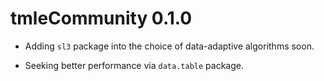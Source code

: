 tmleCommunity 0.1.0
==============



* Adding `sl3` package into the choice of data-adaptive algorithms soon.

* Seeking better performance via `data.table` package.
